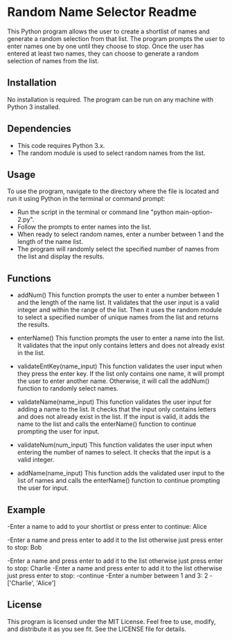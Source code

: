 # Random Name Selector Readme

This Python program allows the user to create a shortlist of names and generate a random selection from that list. The program prompts the user to enter names one by one until they choose to stop. Once the user has entered at least two names, they can choose to generate a random selection of names from the list.

## Installation

No installation is required. The program can be run on any machine with Python 3 installed.

## Dependencies

- This code requires Python 3.x.
- The random module is used to select random names from the list.

## Usage

To use the program, navigate to the directory where the file is located and run it using Python in the terminal or command prompt:

- Run the script in the terminal or command line "python main-option-2.py".
- Follow the prompts to enter names into the list.
- When ready to select random names, enter a number between 1 and the length of the name list.
- The program will randomly select the specified number of names from the list and display the results.

## Functions

- addNum()
This function prompts the user to enter a number between 1 and the length of the name list. It validates that the user input is a valid integer and within the range of the list. Then it uses the random module to select a specified number of unique names from the list and returns the results.

- enterName()
This function prompts the user to enter a name into the list. It validates that the input only contains letters and does not already exist in the list.

- validateEntKey(name_input)
This function validates the user input when they press the enter key. If the list only contains one name, it will prompt the user to enter another name. Otherwise, it will call the addNum() function to randomly select names.

- validateName(name_input)
This function validates the user input for adding a name to the list. It checks that the input only contains letters and does not already exist in the list. If the input is valid, it adds the name to the list and calls the enterName() function to continue prompting the user for input.

- validateNum(num_input)
This function validates the user input when entering the number of names to select. It checks that the input is a valid integer.

- addName(name_input)
This function adds the validated user input to the list of names and calls the enterName() function to continue prompting the user for input.

## Example

-Enter a name to add to your shortlist or press enter to continue: Alice

-Enter a name and press enter to add it to the list otherwise just press enter to stop: Bob

-Enter a name and press enter to add it to the list otherwise just press enter to stop: Charlie
-Enter a name and press enter to add it to the list otherwise just press enter to stop: 
-continue
-Enter a number between 1 and 3: 2
-['Charlie', 'Alice']

## License
This program is licensed under the MIT License. Feel free to use, modify, and distribute it as you see fit. See the LICENSE file for details.
